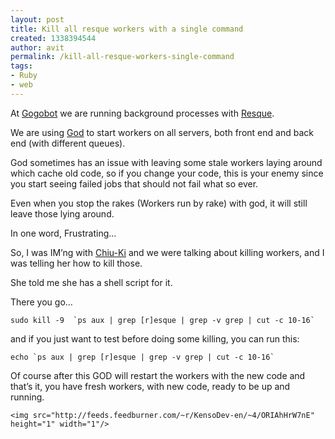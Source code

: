 ```yaml
---
layout: post
title: Kill all resque workers with a single command
created: 1338394544
author: avit
permalink: /kill-all-resque-workers-single-command
tags:
- Ruby
- web
---
```

<p>At <a href='http://www.gogobot.com'>Gogobot</a> we are running background processes with <a href='http://www.github.com/defunkt/resque'>Resque</a>.</p>

<p>We are using <a href='http://god.rubyforge.org/'>God</a> to start workers on all servers, both front end and back end (with different queues).</p>

<p>God sometimes has an issue with leaving some stale workers laying around which cache old code, so if you change your code, this is your enemy since you start seeing failed jobs that should not fail what so ever.</p>

<p>Even when you stop the rakes (Workers run by rake) with god, it will still leave those lying around.</p>

<p>In one word, Frustrating…</p>

<p>So, I was IM’ng with <a href='http://twitter.com/#!/chiuki'>Chiu-Ki</a> and we were talking about killing workers, and I was telling her how to kill those.</p>

<p>She told me she has a shell script for it.</p>

<p>There you go…</p>
<div class='highlight'><pre><code class='bash'>sudo <span class='nb'>kill</span> -9  <span class='sb'>`</span>ps aux | grep <span class='o'>[</span>r<span class='o'>]</span>esque | grep -v grep | cut -c 10-16<span class='sb'>`</span>
</code></pre>
</div>
<p>and if you just want to test before doing some killing, you can run this:</p>
<div class='highlight'><pre><code class='bash'><span class='nb'>echo</span> <span class='sb'>`</span>ps aux | grep <span class='o'>[</span>r<span class='o'>]</span>esque | grep -v grep | cut -c 10-16<span class='sb'>`</span>
</code></pre>
</div>
<p>Of course after this GOD will restart the workers with the new code and that’s it, you have fresh workers, with new code, ready to be up and running.</p>
      
    <img src="http://feeds.feedburner.com/~r/KensoDev-en/~4/ORIAhHrW7nE" height="1" width="1"/>

